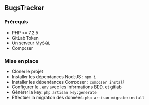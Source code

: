 ## BugsTracker

### Prérequis

- PHP >= 7.2.5
- GitLab Token
- Un serveur MySQL
- Composer

### Mise en place

- Cloner le projet
- Installer les dépendances NodeJS : `npm i`
- Installer les dépendances Composer : `composer install`
- Configurer le `.env` avec les informations BDD, et gitlab
- Générer la key: `php artisan key:generate`
- Effectuer la migration des données: `php artisan migrate:install`
